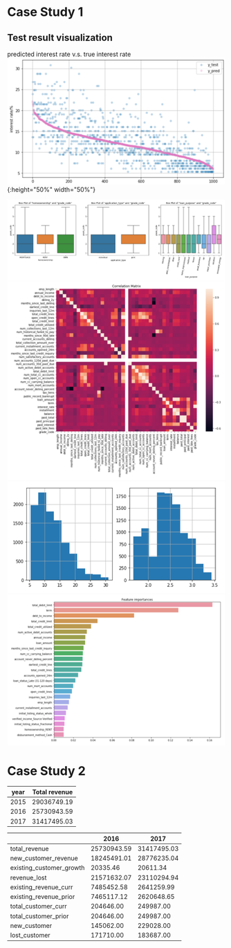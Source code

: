 # Case Study 1
## Test result visualization
predicted interest rate v.s. true interest rate
![alt text](https://github.com/xx715/Case_Study/blob/main/img/Screenshot%202021-10-28%20at%2011.27.41%20PM.png){:height="50%" width="50%"}

![alt text](https://github.com/xx715/Case_Study/blob/main/img/Screenshot%202021-10-28%20at%2011.42.26%20PM.png)
![alt text](https://github.com/xx715/Case_Study/blob/main/img/Screenshot%202021-10-28%20at%2011.42.44%20PM.png)
![alt text](https://github.com/xx715/Case_Study/blob/main/img/Screenshot%202021-10-28%20at%2011.42.55%20PM.png)
![alt text](https://github.com/xx715/Case_Study/blob/main/img/Screenshot%202021-10-28%20at%2011.43.17%20PM.png)

# Case Study 2

| year |	Total revenue|	
|--- | --- |
|2015|	29036749.19|
|2016|	25730943.59|
|2017|	31417495.03|

| |2016|	2017
|--- | --- | --- 
|total_revenue|	25730943.59|	31417495.03
|new_customer_revenue	|18245491.01	|28776235.04
|existing_customer_growth	|20335.46|	20611.34
|revenue_lost|	21571632.07|	23110294.94
|existing_revenue_curr|	7485452.58	|2641259.99
|existing_revenue_prior|	7465117.12	|2620648.65
|total_customer_curr|	204646.00	|249987.00
|total_customer_prior	|204646.00	|249987.00
|new_customer	|145062.00	|229028.00
|lost_customer	|171710.00|	183687.00


